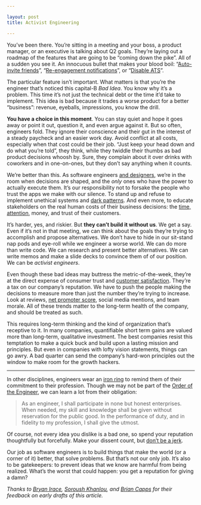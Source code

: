 ```yaml
---

layout: post
title: Activist Engineering

---
```


You’ve been there. You’re sitting in a meeting and your boss, a product manager, or an executive is talking about Q2 goals. They’re laying out a roadmap of the features that are going to be “coming down the pike”. All of a sudden you see it. An innocuous bullet that makes your blood boil: “[Auto-invite friends](http://www.theverge.com/2013/4/30/4286090/path-is-spamming-address-books-with-unwanted-texts-and-robocalls)”, “[Re-engagement notifications](https://marco.org/2014/12/01/app-store-rule-5-6)”, or “[Disable ATS](https://www.dzombak.com/blog/2015/09/Nobody-is-using-App-Transport-Security--what-s-next-.html)”.

The particular feature isn’t important. What matters is that you’re the engineer that’s noticed this capital-B *Bad Idea*. You know why it’s a problem. This time it’s not just the technical debt or the time it’d take to implement. This idea is bad because it trades a worse product for a better “business”: revenue, eyeballs, impressions, you know the drill.

**You have a choice in this moment**. You can stay quiet and hope it goes away or point it out, question it, and even argue against it. But so often, engineers fold. They ignore their conscience and their gut in the interest of a steady paycheck and an easier work day. Avoid conflict at all costs, especially when that cost could be their job. “Just keep your head down and do what you’re told”, they think, while they twiddle their thumbs as bad product decisions whoosh by. Sure, they complain about it over drinks with coworkers and in one-on-ones, but they don’t say anything when it counts.

We’re better than this. As software engineers [and designers](https://vimeo.com/68470326), we’re in the room when decisions are shaped, and the *only* ones who have the power to actually execute them. It’s our responsibility not to forsake the people who trust the apps we make with our silence. To stand up and refuse to implement unethical systems and [dark patterns](http://darkpatterns.org). And even more, to educate stakeholders on the real human costs of their business decisions: the [time, attention](https://www.youtube.com/watch?v=uOgHE5nEq04), money, and trust of their customers.

It’s harder, yes, and riskier. But **they can’t build it without us**. We get a say. Even if it’s not in that meeting, we can think about the goals they’re trying to accomplish and propose alternatives. We don’t have to hide in our sit-stand nap pods and eye-roll while we engineer a worse world. We can do more than write code. We can research and present better alternatives. We can write memos and make a slide decks to convince them of of our position. We can be *activist engineers*.

Even though these bad ideas may buttress the metric-of-the-week, they’re at the direct expense of consumer trust and [customer satisfaction](https://en.wikipedia.org/wiki/Customer_satisfaction). They’re a tax on our company’s reputation. We have to push the people making the decisions to measure more than just the number they’re trying to increase. Look at reviews, [net promoter score](https://en.wikipedia.org/wiki/Net_Promoter), social media mentions, and team morale. All of these trends matter to the long-term health of the company, and should be treated as such.

This requires long-term thinking and the kind of organization that’s receptive to it. In many companies, quantifiable short term gains are valued more than long-term, qualitative investment. The best companies resist this temptation to make a quick buck and build upon a lasting mission and principles. But even in companies with lofty vision statements, things can go awry. A bad quarter can send the company’s hard-won principles out the window to make room for the growth hackers.


<hr>

In other disciplines, engineers wear an [iron ring](https://en.wikipedia.org/wiki/Engineer%27s_Ring) to remind them of their commitment to their profession. Though we may not be part of the [Order of the Engineer](https://en.wikipedia.org/wiki/Order_of_the_Engineer), we can learn a lot from their obligation:

> As an engineer, I shall participate in none but honest enterprises. When needed, my skill and knowledge shall be given without reservation for the public good. In the performance of duty, and in fidelity to my profession, I shall give the utmost.

Of course, not every idea you dislike is a bad one, so spend your reputation thoughtfully but forcefully. Make your dissent count, but [don’t be a jerk](https://meta.wikimedia.org/wiki/Don%27t_be_a_jerk).

Our job as software engineers is to build things that make the world (or a corner of it) better, that solve problems. But that’s not our only job. It’s also to be gatekeepers: to prevent ideas that we know are harmful from being realized. What’s the worst that could happen: you get a reputation for giving a damn?

*Thanks to [Bryan Irace](http://irace.me), [Soroush Khanlou](http://khanlou.com), and [Brian Capps](http://briancapps.org) for their feedback on early drafts of this article.*